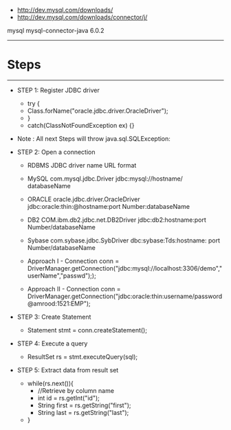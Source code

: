 
* http://dev.mysql.com/downloads/
* http://dev.mysql.com/downloads/connector/j/


 <dependency>
	<groupId>mysql</groupId>
	<artifactId>mysql-connector-java</artifactId>
	<version>6.0.2</version>
 </dependency>

----------------
#	Steps
----------------
* STEP 1: Register JDBC driver
	- try {
	-	Class.forName("oracle.jdbc.driver.OracleDriver");
	- }
	- catch(ClassNotFoundException ex) {}
	
* Note : 	All next Steps will throw java.sql.SQLException:
* STEP 2: Open a connection
	- RDBMS		JDBC driver name					URL format
	- MySQL		com.mysql.jdbc.Driver				jdbc:mysql://hostname/ databaseName
	- ORACLE		oracle.jdbc.driver.OracleDriver		jdbc:oracle:thin:@hostname:port Number:databaseName
	- DB2			COM.ibm.db2.jdbc.net.DB2Driver		jdbc:db2:hostname:port Number/databaseName
	- Sybase		com.sybase.jdbc.SybDriver			dbc:sybase:Tds:hostname: port Number/databaseName

	- Approach I
			- Connection conn = DriverManager.getConnection("jdbc:mysql://localhost:3306/demo","userName","passwd"););
	- Approach II
			- Connection conn = DriverManager.getConnection("jdbc:oracle:thin:username/password@amrood:1521:EMP");
* STEP 3: Create Statement
	- Statement stmt = conn.createStatement();
* STEP 4: Execute a query
	- ResultSet rs = stmt.executeQuery(sql);
* STEP 5: Extract data from result set	
	- while(rs.next()){
        - //Retrieve by column name
        - int id  = rs.getInt("id");
        - String first = rs.getString("first");
        - String last = rs.getString("last");
	- }
	  
